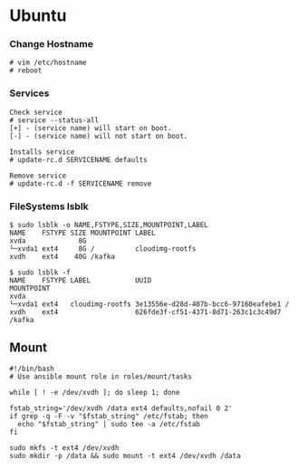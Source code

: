 # Ubuntu

### Change Hostname
    # vim /etc/hostname
    # reboot

### Services
    Check service
    # service --status-all
    [+] - (service name) will start on boot. 
    [-] - (service name) will not start on boot. 

	Installs service
    # update-rc.d SERVICENAME defaults
    
    Remove service
    # update-rc.d -f SERVICENAME remove

### FileSystems lsblk

	$ sudo lsblk -o NAME,FSTYPE,SIZE,MOUNTPOINT,LABEL
	NAME    FSTYPE SIZE MOUNTPOINT LABEL
	xvda             8G
	└─xvda1 ext4     8G /          cloudimg-rootfs
	xvdh    ext4    40G /kafka
	
	$ sudo lsblk -f
	NAME    FSTYPE LABEL           UUID                                 MOUNTPOINT
	xvda
	└─xvda1 ext4   cloudimg-rootfs 3e13556e-d28d-407b-bcc6-97160eafebe1 /
	xvdh    ext4                   626fde3f-cf51-4371-8d71-263c1c3c49d7 /kafka	
	
## Mount	
	
	#!/bin/bash
	# Use ansible mount role in roles/mount/tasks
	
	while [ ! -e /dev/xvdh ]; do sleep 1; done
	
	fstab_string='/dev/xvdh /data ext4 defaults,nofail 0 2'
	if grep -q -F -v "$fstab_string" /etc/fstab; then
	  echo "$fstab_string" | sudo tee -a /etc/fstab
	fi
	
	sudo mkfs -t ext4 /dev/xvdh
	sudo mkdir -p /data && sudo mount -t ext4 /dev/xvdh /data
	